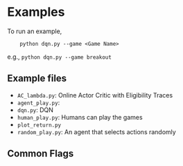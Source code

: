 # Examples

To run an example,

```
	python dqn.py --game <Game Name>
```
e.g., `python dqn.py --game breakout`

## Example files
- `AC_lambda.py`: Online Actor Critic with Eligibility Traces
- `agent_play.py`: 
- `dqn.py`: DQN
- `human_play.py`: Humans can play the games
- `plot_return.py`
- `random_play.py`: An agent that selects actions randomly

## Common Flags